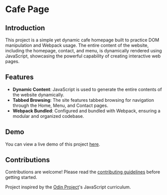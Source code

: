 # Cafe Page

## Introduction

This project is a simple yet dynamic cafe homepage built to practice DOM manipulation and Webpack usage. The entire content of the website, including the homepage, contact, and menu, is dynamically rendered using JavaScript, showcasing the powerful capability of creating interactive web pages.

## Features

- **Dynamic Content**: JavaScript is used to generate the entire contents of the website dynamically.
- **Tabbed Browsing**: The site features tabbed browsing for navigation through the Home, Menu, and Contact pages.
- **Webpack Bundled**: Configured and bundled with Webpack, ensuring a modular and organized codebase.

## Demo

You can view a live demo of this project [here](https://zahrabateninia.github.io/Cafe-page/).

## Contributions

Contributions are welcome! Please read the [contributing guidelines](LINK_TO_CONTRIBUTING_GUIDELINES) before getting started.


Project inspired by the [Odin Project](https://www.theodinproject.com/)'s JavaScript curriculum.

